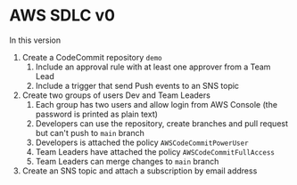 # AWS SDLC v0

In this version
1. Create a CodeCommit repository `demo`
   1. Include an approval rule with at least one approver from a Team Lead
   2. Include a trigger that send Push events to an SNS topic
2. Create two groups of users Dev and Team Leaders
   1. Each group has two users and allow login from AWS Console (the password is printed as plain text)
   2. Developers can use the repository, create branches and pull request but can't push to `main` branch
   3. Developers is attached the policy `AWSCodeCommitPowerUser`
   4. Team Leaders have attached the policy `AWSCodeCommitFullAccess`
   5. Team Leaders can merge changes to `main` branch
3. Create an SNS topic and attach a subscription by email address
